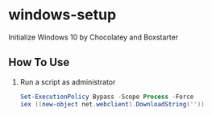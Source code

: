 # windows-setup

Initialize Windows 10 by Chocolatey and Boxstarter

## How To Use

1. Run a script as administrator
   
   ```powershell
   Set-ExecutionPolicy Bypass -Scope Process -Force
   iex ((new-object net.webclient).DownloadString(''))
   ```
   